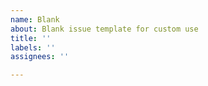 ```yaml
---
name: Blank
about: Blank issue template for custom use
title: ''
labels: ''
assignees: ''

---
```



